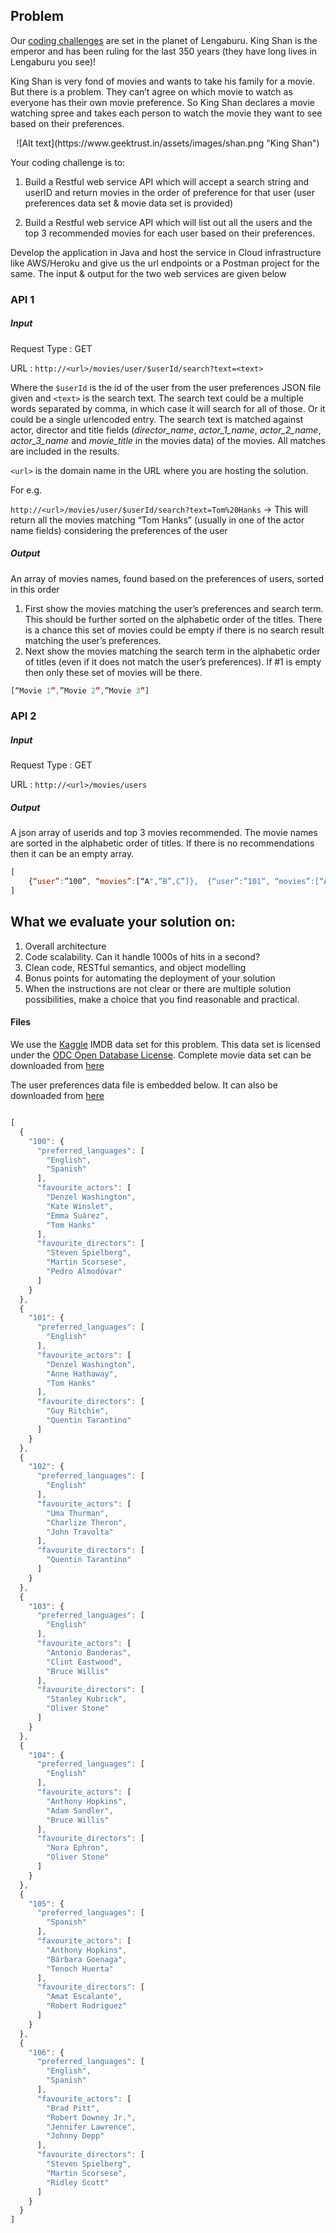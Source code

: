 ## Problem

Our [coding challenges](https://www.geektrust.in/coding-problem) are set in the planet of Lengaburu. King Shan is the emperor and has been ruling for the last 350 years (they have long lives in Lengaburu you see)!

King Shan is very fond of movies and wants to take his family for a movie. But there is a problem. They can’t agree on which movie to watch as everyone has their own movie preference. So King Shan declares a movie watching spree and takes each person to watch the movie they want to see based on their preferences. 

<center>
![Alt text](https://www.geektrust.in/assets/images/shan.png "King Shan")
</center>

Your coding challenge is to: 

1. Build a Restful web service API which will accept a search string and userID and return movies in the order of preference for that user (user preferences data set & movie data set is provided)

2. Build a Restful web service API which will list out all the users and the top 3 recommended movies for each user based on their preferences.

Develop the application in Java and host the service in Cloud infrastructure like AWS/Heroku and give us the url endpoints or a Postman project for the same. The input & output for the two web services are given below


### API 1

##### Input 

Request Type : GET

URL : `http://<url>/movies/user/$userId/search?text=<text>`


Where the `$userId` is the id of the user from the user preferences JSON file given and `<text>`  is the search text. The search text could be a multiple words separated by comma, in which case it will search for all of those. Or it could be a single urlencoded entry. The search text is matched against actor, director and title fields (*director_name*, *actor_1_name*, *actor_2_name*, *actor_3_name* and *movie_title* in the movies data) of the movies. All matches are included in the results. 

`<url>` is the domain name in the URL where you are hosting the solution.



For e.g. 

`http://<url>/movies/user/$userId/search?text=Tom%20Hanks`  ->  This will return all the movies matching “Tom Hanks” (usually in one of the actor name fields) considering the preferences of the user


##### Output	

An array of movies names, found based on the preferences of users, sorted in this order

1. First show the movies matching the user’s preferences and search term. This should be further sorted on the alphabetic order of the titles. There is a chance this set of movies could be empty if there is no search result matching the user’s preferences.
2. Next show the movies matching the search term in the alphabetic order of titles (even if it does not match the user’s preferences). If #1 is empty then only these set of movies will be there. 

```javascript
[“Movie 1”,”Movie 2”,”Movie 3”]
```

### API 2

##### Input 

Request Type : GET

URL : `http://<url>/movies/users`


##### Output

A json array of userids and top 3 movies recommended. The movie names are sorted in the alphabetic order of titles. If there is no recommendations then it can be an empty array.


```javascript
[
	{“user”:”100”, “movies”:[“A",”B”,C”]}, 	{“user”:”101”, “movies”:[“A",”D”,C”]},{“user”:”102”, “movies”:[“A",”D”,C”]},{“user”:”103”, “movies”:[“A",”DD”,C”]},{“user”:”104”, “movies”:[“AA",”D”,C”]},{“user”:”105”, “movies”:[“A",”D”,"CD”]}, {“user”:”106”, “movies”:[“A",”D”,"E”]}
]
```


## What we evaluate your solution on:

1. Overall architecture 
2. Code scalability. Can it handle 1000s of hits in a second?
3. Clean code, RESTful semantics, and object modelling 
4. Bonus points for automating the deployment of your solution
5. When the instructions are not clear or there are multiple solution possibilities, make a choice that you find reasonable and practical.


#### Files

We use the [Kaggle](www.kaggle.com) IMDB data set for this problem. This data set is licensed under the [ODC Open Database License](https://opendatacommons.org/licenses/odbl/summary/). Complete movie data set can be downloaded from [here](https://www.kaggle.com/deepmatrix/imdb-5000-movie-dataset/downloads/imdb-5000-movie-dataset.zip)

The user preferences data file is embedded below. It can also be downloaded from [here](https://gist.github.com/dhanush/9409f9afe2d15956dd508d95b933726f)


```javascript

[
  {
    "100": {
      "preferred_languages": [
        "English",
        "Spanish"
      ],
      "favourite_actors": [
        "Denzel Washington",
        "Kate Winslet",
        "Emma Suárez",
        "Tom Hanks"
      ],
      "favourite_directors": [
        "Steven Spielberg",
        "Martin Scorsese",
        "Pedro Almodóvar"
      ]
    }
  },
  {
    "101": {
      "preferred_languages": [
        "English"
      ],
      "favourite_actors": [
        "Denzel Washington",
        "Anne Hathaway",
        "Tom Hanks"
      ],
      "favourite_directors": [
        "Guy Ritchie",
        "Quentin Tarantino"
      ]
    }
  },
  {
    "102": {
      "preferred_languages": [
        "English"
      ],
      "favourite_actors": [
        "Uma Thurman",
        "Charlize Theron",
        "John Travolta"
      ],
      "favourite_directors": [
        "Quentin Tarantino"
      ]
    }
  },
  {
    "103": {
      "preferred_languages": [
        "English"
      ],
      "favourite_actors": [
        "Antonio Banderas",
        "Clint Eastwood",
        "Bruce Willis"
      ],
      "favourite_directors": [
        "Stanley Kubrick",
        "Oliver Stone"
      ]
    }
  },
  {
    "104": {
      "preferred_languages": [
        "English"
      ],
      "favourite_actors": [
        "Anthony Hopkins",
        "Adam Sandler",
        "Bruce Willis"
      ],
      "favourite_directors": [
        "Nora Ephron",
        "Oliver Stone"
      ]
    }
  },
  {
    "105": {
      "preferred_languages": [
        "Spanish"
      ],
      "favourite_actors": [
        "Anthony Hopkins",
        "Bárbara Goenaga",
        "Tenoch Huerta"
      ],
      "favourite_directors": [
        "Amat Escalante",
        "Robert Rodriguez"
      ]
    }
  },
  {
    "106": {
      "preferred_languages": [
        "English",
        "Spanish"
      ],
      "favourite_actors": [
        "Brad Pitt",
        "Robert Downey Jr.",
        "Jennifer Lawrence",
        "Johnny Depp"
      ],
      "favourite_directors": [
        "Steven Spielberg",
        "Martin Scorsese",
        "Ridley Scott"
      ]
    }
  }
]
```
